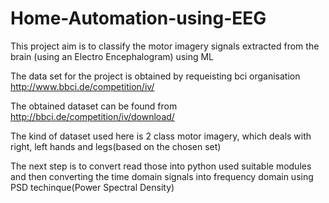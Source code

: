 # Home-Automation-using-EEG
This project aim is to classify the motor imagery signals extracted from the brain (using an Electro Encephalogram) using ML 

The data set for the project is obtained by requeisting bci organisation 
http://www.bbci.de/competition/iv/

The obtained dataset can be found from
http://bbci.de/competition/iv/download/

The kind of dataset used here is 2 class motor imagery, which deals with right, left hands and legs(based on the chosen set)

The next step is to convert read those into python used suitable modules and then converting the time domain signals into frequency domain using PSD techinque(Power Spectral Density)


